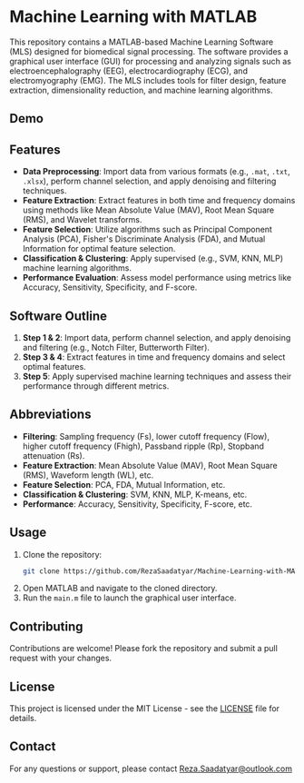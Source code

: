 # Machine Learning with MATLAB

This repository contains a MATLAB-based Machine Learning Software (MLS) designed for biomedical signal processing. The software provides a graphical user interface (GUI) for processing and analyzing signals such as electroencephalography (EEG), electrocardiography (ECG), and electromyography (EMG). The MLS includes tools for filter design, feature extraction, dimensionality reduction, and machine learning algorithms.

## Demo



## Features

- **Data Preprocessing**: Import data from various formats (e.g., `.mat`, `.txt`, `.xlsx`), perform channel selection, and apply denoising and filtering techniques.
- **Feature Extraction**: Extract features in both time and frequency domains using methods like Mean Absolute Value (MAV), Root Mean Square (RMS), and Wavelet transforms.
- **Feature Selection**: Utilize algorithms such as Principal Component Analysis (PCA), Fisher's Discriminate Analysis (FDA), and Mutual Information for optimal feature selection.
- **Classification & Clustering**: Apply supervised (e.g., SVM, KNN, MLP) machine learning algorithms.
- **Performance Evaluation**: Assess model performance using metrics like Accuracy, Sensitivity, Specificity, and F-score.

## Software Outline

1. **Step 1 & 2**: Import data, perform channel selection, and apply denoising and filtering (e.g., Notch Filter, Butterworth Filter).
2. **Step 3 & 4**: Extract features in time and frequency domains and select optimal features.
3. **Step 5**: Apply supervised machine learning techniques and assess their performance through different metrics.

## Abbreviations

- **Filtering**: Sampling frequency (Fs), lower cutoff frequency (Flow), higher cutoff frequency (Fhigh), Passband ripple (Rp), Stopband attenuation (Rs).
- **Feature Extraction**: Mean Absolute Value (MAV), Root Mean Square (RMS), Waveform length (WL), etc.
- **Feature Selection**: PCA, FDA, Mutual Information, etc.
- **Classification & Clustering**: SVM, KNN, MLP, K-means, etc.
- **Performance**: Accuracy, Sensitivity, Specificity, F-score, etc.

## Usage

1. Clone the repository:
   ```bash
   git clone https://github.com/RezaSaadatyar/Machine-Learning-with-MATLAB.git
   ```
2. Open MATLAB and navigate to the cloned directory.
3. Run the `main.m` file to launch the graphical user interface.

## Contributing

Contributions are welcome! Please fork the repository and submit a pull request with your changes.

## License

This project is licensed under the MIT License - see the [LICENSE](LICENSE) file for details.

## Contact

For any questions or support, please contact Reza.Saadatyar@outlook.com

